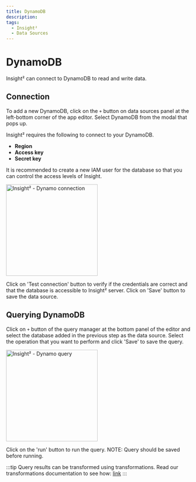```yaml
---
title: DynamoDB
description: 
tags:
  - Insight²
  - Data Sources
---
```


# DynamoDB

Insight² can connect to DynamoDB to read and write data.

## Connection

To add a new DynamoDB, click on the `+` button on data sources panel at the left-bottom corner of the app editor. Select DynamoDB from the modal that pops up.

Insight² requires the following to connect to your DynamoDB.

- **Region**
- **Access key**
- **Secret key**

It is recommended to create a new IAM user for the database so that you can control the access levels of Insight.

<img src="/_images/insight2/datasource-reference/dynamo-connect.png" alt="Insight² - Dynamo connection" height="250"/>

Click on 'Test connection' button to verify if the credentials are correct and that the database is accessible to Insight² server. Click on 'Save' button to save the data source.

## Querying DynamoDB

Click on `+` button of the query manager at the bottom panel of the editor and select the database added in the previous step as the data source. Select the operation that you want to perform and click 'Save' to save the query.

<img src="/_images/insight2/datasource-reference/dynamo-query.png" alt="Insight² - Dynamo query" height="250"/>

Click on the 'run' button to run the query. NOTE: Query should be saved before running.

:::tip
Query results can be transformed using transformations. Read our transformations documentation to see how: [link](/docs/tutorial/transformations)
:::
